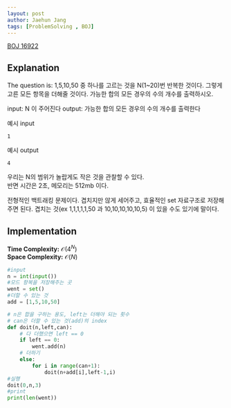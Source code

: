 ```yaml
---
layout: post
author: Jaehun Jang
tags: [ProblemSolving , BOJ]
---
```


[BOJ 16922](https://www.acmicpc.net/problem/16922)
    

## Explanation
The question is:
1,5,10,50 중 하나를 고르는 것을 N(1~20)번 반복한 것이다.
그렇게 고른 모든 항목을 더해줄 것이다.
가능한 합의 모든 경우의 수의 개수를 출력하시오.

input: N 이 주어진다
output: 가능한 합의 모든 경우의 수의 개수를 출력한다

예시 input
```
1
```
예시 output
```
4
```

우리는 N의 범위가 놀랍게도 작은 것을 관찰할 수 있다.\
반면 시간은 2초, 메모리는 512mb 이다.

전형적인 백트래킹 문제이다. 겹치지만 않게 세어주고,
효율적인 set 자료구조로 저장해 주면 된다.
겹치는 것(ex 1,1,1,1,1,50 과 10,10,10,10,10,5) 이 있을 수도 있기에 말이다.

## Implementation

**Time Complexity:** $\mathcal{O}(4^N)$ \
**Space Complexity:** $\mathcal{O}(N)$

```py
#input
n = int(input())
#모드 항복을 저장해주는 곳
went = set()
#더할 수 있는 것
add = [1,5,10,50]

# n은 합을 구하는 용도, left는 더해야 되는 횟수
# can은 더할 수 있는 것(add)의 index
def doit(n,left,can):
    # 다 더했으면 left == 0
    if left == 0: 
        went.add(n)
    # 더하기
    else: 
        for i in range(can+1):
            doit(n+add[i],left-1,i)
#실행            
doit(0,n,3)
#print
print(len(went))
```

